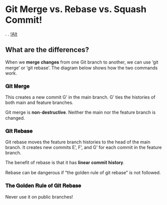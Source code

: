 # Git Merge vs. Rebase vs. Squash Commit! 
. 
. 
[!Alt](images/git_merge_rebase.gif)
## What are the differences? 
 
When we 𝐦𝐞𝐫𝐠𝐞 𝐜𝐡𝐚𝐧𝐠𝐞𝐬 from one Git branch to another, we can use ‘git merge’ or ‘git rebase’. The diagram below shows how the two commands work. 
 
### 𝐆𝐢𝐭 𝐌𝐞𝐫𝐠𝐞 
This creates a new commit G’ in the main branch. G’ ties the histories of both main and feature branches. 
 
Git merge is 𝐧𝐨𝐧-𝐝𝐞𝐬𝐭𝐫𝐮𝐜𝐭𝐢𝐯𝐞. Neither the main nor the feature branch is changed. 
 
### 𝐆𝐢𝐭 𝐑𝐞𝐛𝐚𝐬𝐞 
Git rebase moves the feature branch histories to the head of the main branch. It creates new commits E’, F’, and G’ for each commit in the feature branch. 
 
The benefit of rebase is that it has 𝐥𝐢𝐧𝐞𝐚𝐫 𝐜𝐨𝐦𝐦𝐢𝐭 𝐡𝐢𝐬𝐭𝐨𝐫𝐲. 
 
Rebase can be dangerous if “the golden rule of git rebase” is not followed. 
 
### 𝐓𝐡𝐞 𝐆𝐨𝐥𝐝𝐞𝐧 𝐑𝐮𝐥𝐞 𝐨𝐟 𝐆𝐢𝐭 𝐑𝐞𝐛𝐚𝐬𝐞 
Never use it on public branches!
